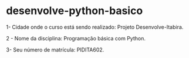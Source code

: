# desenvolve-python-basico
1- Cidade onde o curso está sendo realizado: Projeto Desenvolve-Itabira.

2 - Nome da disciplina: Programação básica com Python.

3- Seu número de matrícula: PIDITA602.
